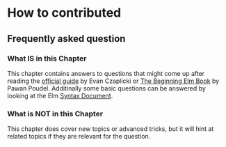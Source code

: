# How to contributed

## Frequently asked question

### What IS in this Chapter

This chapter contains answers to questions that might come up after reading the [official guide](https://guide.elm-lang.org/) by Evan Czaplicki or [The Beginning Elm Book](https://elmprogramming.com/) by Pawan Poudel. Additinally some basic questions can be answered by looking at the Elm [Syntax Document](https://elm-lang.org/docs/syntax).

### What is NOT in this Chapter

This chapter does cover new topics or advanced tricks, but it will hint at related topics if they are relevant for the question.



